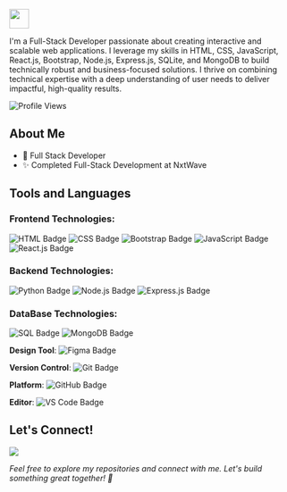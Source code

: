 <p>
<img src="https://readme-typing-svg.demolab.com?font=Segoe Print&color=%43d4ff&size=35& left=true&left=true&width=450&duration=1500&pause=1000&lines=I'm Keerthana;MERN stack developer" width="auto" height="35"/>
</p>

I'm a Full-Stack Developer passionate about creating interactive and scalable web applications. I leverage my skills in HTML, CSS, JavaScript, React.js, Bootstrap, Node.js, Express.js, SQLite, and MongoDB to build technically robust and business-focused solutions. I thrive on combining technical expertise with a deep understanding of user needs to deliver impactful, high-quality results.

![Profile Views](https://komarev.com/ghpvc/?username=keerthanachowdary21&color=green)


## About Me
- 💼 Full Stack Developer
- ✨ Completed Full-Stack Development at NxtWave

## Tools and Languages 
### Frontend Technologies:
<img src="https://img.shields.io/badge/HTML-Markup%20Language-E34F26?style=plastic&logo=html5&logoColor=white" alt="HTML Badge" /> <img src="https://img.shields.io/badge/CSS-Stylesheet%20Language-1572B6?style=plastic&logo=css3&logoColor=white" alt="CSS Badge" /> <img src="https://img.shields.io/badge/Bootstrap-Frontend%20Framework-563D7C?style=plastic&logo=bootstrap&logoColor=white" alt="Bootstrap Badge" /> <img src="https://img.shields.io/badge/JavaScript-Programming%20Language-F7DF1E?style=plastic&logo=javascript&logoColor=black" alt="JavaScript Badge" /> <img src="https://img.shields.io/badge/React-JavaScript%20Library-61DAFB?style=plastic&logo=react&logoColor=black" alt="React.js Badge" />

### Backend Technologies:
<img src="https://img.shields.io/badge/Python-Programming%20Language-3776AB?style=plastic&logo=python&logoColor=white" alt="Python Badge" /> <img src="https://img.shields.io/badge/Node.js-JavaScript%20Runtime-339933?style=plastic&logo=node.js&logoColor=white" alt="Node.js Badge" /> <img src="https://img.shields.io/badge/Express.js-Node.js%20Framework-000000?style=plastic&logo=express&logoColor=white" alt="Express.js Badge" />

### DataBase Technologies:
<img src="https://img.shields.io/badge/SQL-Database%20Language-4479A1?style=plastic&logo=postgresql&logoColor=white" alt="SQL Badge" /> <img src="https://img.shields.io/badge/MongoDB-Database-47A248?style=plastic&logo=mongodb&logoColor=white" alt="MongoDB Badge" />

**Design Tool**: <img src="https://img.shields.io/badge/Figma-Design%20Tool-000000?style=plastic&logo=figma&logoColor=white" alt="Figma Badge" />

**Version Control**: <img src="https://img.shields.io/badge/Git-Version%20Control-F05032?style=plastic&logo=git&logoColor=white" alt="Git Badge" />

**Platform**: <img src="https://img.shields.io/badge/GitHub-181717?style=plastic&logo=github&logoColor=white" alt="GitHub Badge" />

**Editor**: <img src="https://img.shields.io/badge/VS%20Code-Editor-007ACC?style=plastic&logo=visual-studio-code&logoColor=white" alt="VS Code Badge" />

## Let's Connect!

[<img src='https://img.shields.io/badge/LinkedIn-0A66C2?style=flat&logo=linkedin&logoColor=white'/>](https://www.linkedin.com/in/keerthana-chowdary-bb97a3270/) 

_Feel free to explore my repositories and connect with me. Let's build something great together! 🚀_



